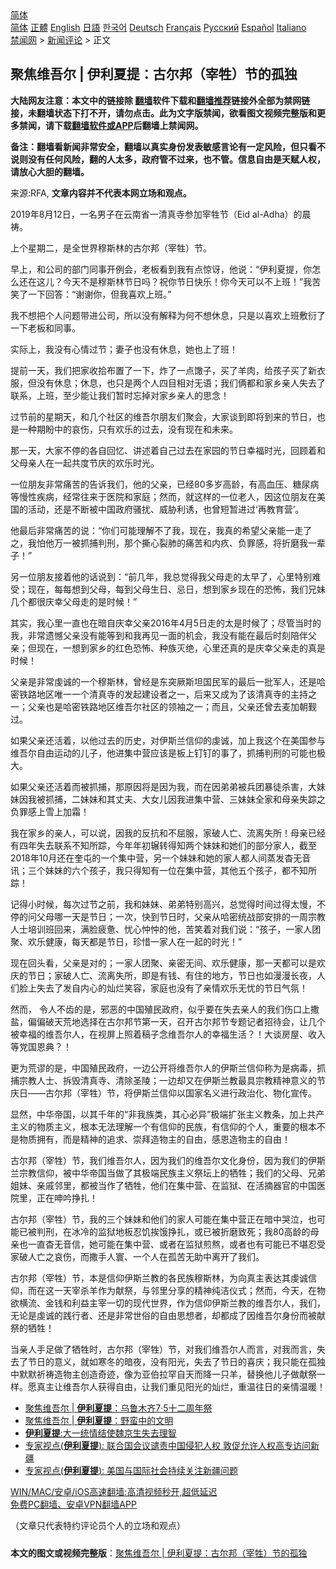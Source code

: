  <!-- 面包屑导航 --> <div class="breadcrumb"><!-- GTranslate: https://gtranslate.io/ -->  <div class="switcher notranslate">  <div class="selected">  <a href="#" onclick="return false;"> 简体</a>  </div>  <div class="option">  <a href="https://www.bannedbook.org" onclick="doGTranslate('zh-CN|zh-CN');jQuery('div.switcher div.selected a').html(jQuery(this).html());return false;" title="简体中文" class="nturl selected"> 简体</a>  <a href="https://www.bannedbook.org/zh-tw/" onclick="doGTranslate('zh-CN|zh-TW');jQuery('div.switcher div.selected a').html(jQuery(this).html());return false;" title="繁體中文" class="nturl"> 正體</a>  <a href="https://www.bannedbook.org/en/" onclick="doGTranslate('zh-CN|en');jQuery('div.switcher div.selected a').html(jQuery(this).html());return false;" title="English" class="nturl"> English</a>  <a href="https://www.bannedbook.org/ja/" onclick="doGTranslate('zh-CN|ja');jQuery('div.switcher div.selected a').html(jQuery(this).html());return false;" title="日本語" class="nturl"> 日語</a>  <a href="https://www.bannedbook.org/ko/" onclick="doGTranslate('zh-CN|ko');jQuery('div.switcher div.selected a').html(jQuery(this).html());return false;" title="한국어" class="nturl"> 한국어</a>  <a href="https://www.bannedbook.org/de/" onclick="doGTranslate('zh-CN|de');jQuery('div.switcher div.selected a').html(jQuery(this).html());return false;" title="Deutsch" class="nturl"> Deutsch</a>  <a href="https://www.bannedbook.org/fr/" onclick="doGTranslate('zh-CN|fr');jQuery('div.switcher div.selected a').html(jQuery(this).html());return false;" title="Français" class="nturl"> Français</a>  <a href="https://www.bannedbook.org/ru/" onclick="doGTranslate('zh-CN|ru');jQuery('div.switcher div.selected a').html(jQuery(this).html());return false;" title="Русский" class="nturl"> Русский</a>  <a href="https://www.bannedbook.org/es/" onclick="doGTranslate('zh-CN|es');jQuery('div.switcher div.selected a').html(jQuery(this).html());return false;" title="Español" class="nturl"> Español</a>  <a href="https://www.bannedbook.org/it/" onclick="doGTranslate('zh-CN|it');jQuery('div.switcher div.selected a').html(jQuery(this).html());return false;" title="Italiano" class="nturl"> Italiano</a>  </div>  </div>      <div class='breadcrumb-sub'><!-- Breadcrumb NavXT 6.3.0 --> <a href="https://www.bannedbook.org/" class="home">禁闻网</a> &gt; <a href="https://www.bannedbook.org/bnews/comments/" class="category">新闻评论</a> &gt; 正文</div></div><h2>聚焦维吾尔 | 伊利夏提：古尔邦（宰牲）节的孤独</h2> <p class="notice"><b>大陆网友注意：本文中的链接除 <a href="https://github.com/bannedbook/fanqiang" >翻墙</a>软件下载和<a href="https://github.com/killgcd/justmysocks/blob/master/README.md">翻墙推荐</a>链接外全部为禁网链接，未翻墙状态下打不开，请勿点击。此为文字版禁闻，欲看图文视频完整版和更多禁闻，请下载<a href="https://github.com/bannedbook/fanqiang">翻墙软件或APP</a>后翻墙上禁闻网。</p><p>备注：翻墙看新闻非常安全，翻墙以真实身份发表敏感言论有一定风险，但只看不说则没有任何风险，翻的人太多，政府管不过来，也不管。信息自由是天赋人权，请放心大胆的翻墙。</b></p>  <div class="entry"> <p>来源:RFA, <strong>文章内容并不代表本网立场和观点。</strong></p> <p>2019&#24180;8&#26376;12&#26085;&#65292;&#19968;&#21517;&#30007;&#23376;&#22312;&#20113;&#21335;&#30465;&#19968;&#28165;&#30495;&#23546;&#21442;&#21152;&#23472;&#29298;&#33410;&#65288;Eid al-Adha&#65289;&#30340;&#26216;&#31095;&#12290;             </p> <p>&#19978;&#20010;&#26143;&#26399;&#20108;&#65292;&#26159;&#20840;&#19990;&#30028;&#31302;&#26031;&#26519;&#30340;&#21476;&#23572;&#37030;&#65288;&#23472;&#29298;&#65289;&#33410;&#12290;</p> <p>&#26089;&#19978;&#65292;&#21644;&#20844;&#21496;&#30340;&#37096;&#38376;&#21516;&#20107;&#24320;&#20363;&#20250;&#65292;&#32769;&#26495;&#30475;&#21040;&#25105;&#26377;&#28857;&#24778;&#35766;&#65292;&#20182;&#35828;&#65306;&#8220;&#20234;&#21033;&#22799;&#25552;&#65292;&#20320;&#24590;&#20040;&#36824;&#22312;&#36825;&#20799;&#65311;&#20170;&#22825;&#19981;&#26159;&#31302;&#26031;&#26519;&#33410;&#26085;&#21527;&#65311;&#31069;&#20320;&#33410;&#26085;&#24555;&#20048;&#65281;&#20320;&#20170;&#22825;&#21487;&#20197;&#19981;&#19978;&#29677;&#65281;&#8221;&#25105;&#33510;&#31505;&#20102;&#19968;&#19979;&#22238;&#31572;&#65306;&#8220;&#35874;&#35874;&#20320;&#65292;&#20294;&#25105;&#21916;&#27426;&#19978;&#29677;&#12290;&#8221;</p> <p>&#25105;&#19981;&#24819;&#25226;&#20010;&#20154;&#38382;&#39064;&#24102;&#36827;&#20844;&#21496;&#65292;&#25152;&#20197;&#27809;&#26377;&#35299;&#37322;&#20026;&#20309;&#19981;&#24819;&#20241;&#24687;&#65292;&#21482;&#26159;&#20197;&#21916;&#27426;&#19978;&#29677;&#25975;&#34893;&#20102;&#19968;&#19979;&#32769;&#26495;&#21644;&#21516;&#20107;&#12290;</p> <p>&#23454;&#38469;&#19978;&#65292;&#25105;&#27809;&#26377;&#24515;&#24773;&#36807;&#33410;&#65307;&#22971;&#23376;&#20063;&#27809;&#26377;&#20241;&#24687;&#65292;&#22905;&#20063;&#19978;&#20102;&#29677;&#65281;</p> <p>&#25552;&#21069;&#19968;&#22825;&#65292;&#25105;&#20204;&#25226;&#23478;&#25910;&#25342;&#24067;&#32622;&#20102;&#19968;&#19979;&#65292;&#28856;&#20102;&#19968;&#28857;&#39315;&#23376;&#65292;&#20080;&#20102;&#32650;&#32905;&#65292;&#32473;&#23401;&#23376;&#20080;&#20102;&#26032;&#34915;&#26381;&#65292;&#20294;&#27809;&#26377;&#20241;&#24687;&#65307;&#20241;&#24687;&#65292;&#20063;&#21482;&#26159;&#20004;&#20010;&#20154;&#22235;&#30446;&#30456;&#23545;&#26080;&#35821;&#65307;&#25105;&#20204;&#20457;&#37117;&#21644;&#23478;&#20065;&#20146;&#20154;&#22833;&#21435;&#20102;&#32852;&#31995;&#65292;&#19978;&#29677;&#65292;&#33267;&#23569;&#33021;&#35753;&#25105;&#20204;&#26242;&#26102;&#24536;&#25481;&#23545;&#23478;&#20065;&#20146;&#20154;&#30340;&#24605;&#24565;&#65281;</p>  <p>&#36807;&#33410;&#21069;&#30340;&#26143;&#26399;&#22825;&#65292;&#21644;&#20960;&#20010;&#31038;&#21306;&#30340;&#32500;&#21566;&#23572;&#26379;&#21451;&#20204;&#32858;&#20250;&#65292;&#22823;&#23478;&#35848;&#21040;&#21363;&#23558;&#21040;&#26469;&#30340;&#33410;&#26085;&#65292;&#20063;&#26159;&#19968;&#31181;&#26399;&#30460;&#20013;&#30340;&#21696;&#20260;&#65292;&#21482;&#26377;&#27426;&#20048;&#30340;&#36807;&#21435;&#65292;&#27809;&#26377;&#29616;&#22312;&#21644;&#26410;&#26469;&#12290;</p> <p>&#37027;&#19968;&#22825;&#65292;&#22823;&#23478;&#19981;&#20572;&#30340;&#21508;&#33258;&#22238;&#24518;&#12289;&#35762;&#36848;&#30528;&#33258;&#24049;&#36807;&#21435;&#22312;&#23478;&#22253;&#30340;&#33410;&#26085;&#24184;&#31119;&#26102;&#20809;&#65292;&#22238;&#39038;&#30528;&#21644;&#29238;&#27597;&#20146;&#20154;&#22312;&#19968;&#36215;&#20849;&#24230;&#33410;&#24198;&#30340;&#27426;&#20048;&#26102;&#20809;&#12290;</p> <p>&#19968;&#20301;&#26379;&#21451;&#38750;&#24120;&#30171;&#33510;&#30340;&#21578;&#35785;&#25105;&#20204;&#65292;&#20182;&#30340;&#29238;&#20146;&#65292;&#24050;&#32463;80&#22810;&#23681;&#39640;&#40836;&#65292;&#26377;&#39640;&#34880;&#21387;&#12289;&#31958;&#23615;&#30149;&#31561;&#24930;&#24615;&#30142;&#30149;&#65292;&#32463;&#24120;&#24448;&#26469;&#20110;&#21307;&#38498;&#21644;&#23478;&#24237;&#65307;&#28982;&#32780;&#65292;&#23601;&#36825;&#26679;&#30340;&#19968;&#20301;&#32769;&#20154;&#65292;&#22240;&#36825;&#20301;&#26379;&#21451;&#22312;&#32654;&#22269;&#30340;&#27963;&#21160;&#65292;&#36824;&#26159;&#19981;&#26029;&#34987;&#20013;&#22269;&#25919;&#24220;&#39578;&#25200;&#12289;&#23041;&#32961;&#21033;&#35825;&#65292;&#20063;&#26366;&#30701;&#26242;&#36827;&#36807;&#8216;&#20877;&#25945;&#32946;&#33829;&#8217;&#12290;</p> <p>&#20182;&#26368;&#21518;&#38750;&#24120;&#30171;&#33510;&#30340;&#35828;&#65306;&#8220;&#20320;&#20204;&#21487;&#33021;&#29702;&#35299;&#19981;&#20102;&#25105;&#65292;&#29616;&#22312;&#65292;&#25105;&#30495;&#30340;&#24076;&#26395;&#29238;&#20146;&#33021;&#19968;&#36208;&#20102;&#20043;&#65292;&#25105;&#24597;&#20182;&#19975;&#19968;&#34987;&#25235;&#25429;&#21028;&#21009;&#65292;&#37027;&#20010;&#25749;&#24515;&#35010;&#32954;&#30340;&#30171;&#33510;&#21644;&#20869;&#30106;&#12289;&#36127;&#32618;&#24863;&#65292;&#23558;&#25240;&#30952;&#25105;&#19968;&#36744;&#23376;&#65281;&#8221;</p> <p>&#21478;&#19968;&#20301;&#26379;&#21451;&#25509;&#30528;&#20182;&#30340;&#35805;&#35828;&#21040;&#65306;&#8220;&#21069;&#20960;&#24180;&#65292;&#25105;&#24635;&#35273;&#24471;&#25105;&#29238;&#27597;&#36208;&#30340;&#22826;&#26089;&#20102;&#65292;&#24515;&#37324;&#29305;&#21035;&#38590;&#21463;&#65307;&#29616;&#22312;&#65292;&#27599;&#27599;&#24819;&#21040;&#29238;&#27597;&#65292;&#27599;&#21040;&#29238;&#27597;&#29983;&#26085;&#12289;&#24524;&#26085;&#65292;&#24819;&#21040;&#23478;&#20065;&#29616;&#22312;&#30340;&#24656;&#24598;&#65292;&#25105;&#20204;&#20804;&#22969;&#20960;&#20010;&#37117;&#24456;&#24198;&#24184;&#29238;&#27597;&#36208;&#30340;&#26159;&#26102;&#20505;&#65281;&#8221;</p> <p>&#20854;&#23454;&#65292;&#25105;&#24515;&#37324;&#19968;&#30452;&#20063;&#22312;&#26263;&#33258;&#24198;&#24184;&#29238;&#20146;2016&#24180;4&#26376;5&#26085;&#36208;&#30340;&#22826;&#26159;&#26102;&#20505;&#20102;&#65307;&#23613;&#31649;&#24403;&#26102;&#30340;&#25105;&#65292;&#38750;&#24120;&#36951;&#25022;&#29238;&#20146;&#27809;&#26377;&#33021;&#31561;&#21040;&#21644;&#25105;&#20877;&#35265;&#19968;&#38754;&#30340;&#26426;&#20250;&#65292;&#25105;&#27809;&#26377;&#33021;&#22312;&#26368;&#21518;&#26102;&#21051;&#38506;&#20276;&#29238;&#20146;&#65307;&#20294;&#29616;&#22312;&#65292;&#19968;&#24819;&#21040;&#23478;&#20065;&#30340;&#32418;&#33394;&#24656;&#24598;&#12289;&#31181;&#26063;&#28781;&#32477;&#65292;&#24515;&#37324;&#36824;&#30495;&#30340;&#26159;&#24198;&#24184;&#29238;&#20146;&#36208;&#30340;&#30495;&#26159;&#26102;&#20505;&#65281;</p> <p>&#29238;&#20146;&#26159;&#38750;&#24120;&#34388;&#35802;&#30340;&#19968;&#20010;&#31302;&#26031;&#26519;&#65292;&#26366;&#32463;&#26159;&#19996;&#31361;&#21413;&#26031;&#22374;&#22269;&#27665;&#20891;&#30340;&#26368;&#21518;&#19968;&#25209;&#20891;&#20154;&#65292;&#36824;&#26159;&#21704;&#23494;&#38081;&#36335;&#22320;&#21306;&#21807;&#19968;&#19968;&#20010;&#28165;&#30495;&#23546;&#30340;&#21457;&#36215;&#24314;&#35774;&#32773;&#20043;&#19968;&#65292;&#21518;&#26469;&#21448;&#25104;&#20026;&#20102;&#35813;&#28165;&#30495;&#23546;&#30340;&#20027;&#25345;&#20043;&#19968;&#65307;&#29238;&#20146;&#20063;&#26159;&#21704;&#23494;&#38081;&#36335;&#22320;&#21306;&#32500;&#21566;&#23572;&#31038;&#21306;&#30340;&#39046;&#34966;&#20043;&#19968;&#65307;&#32780;&#19988;&#65292;&#29238;&#20146;&#36824;&#26366;&#21435;&#40614;&#21152;&#26397;&#35280;&#36807;&#12290;</p>  <p>&#22914;&#26524;&#29238;&#20146;&#36824;&#27963;&#30528;&#65292;&#20197;&#20182;&#36807;&#21435;&#30340;&#21382;&#21490;&#65292;&#23545;&#20234;&#26031;&#20848;&#20449;&#20208;&#30340;&#34388;&#35802;&#65292;&#21152;&#19978;&#25105;&#36825;&#20010;&#22312;&#32654;&#22269;&#21442;&#19982;&#32500;&#21566;&#23572;&#33258;&#30001;&#36816;&#21160;&#30340;&#20799;&#23376;&#65292;&#20182;&#36827;&#38598;&#20013;&#33829;&#24212;&#35813;&#26159;&#26495;&#19978;&#38025;&#38025;&#30340;&#20107;&#20102;&#65292;&#25235;&#25429;&#21028;&#21009;&#30340;&#21487;&#33021;&#20063;&#26497;&#22823;&#12290;</p> <p>&#22914;&#26524;&#29238;&#20146;&#36824;&#27963;&#30528;&#32780;&#34987;&#25235;&#25429;&#65292;&#37027;&#21407;&#22240;&#23558;&#26159;&#22240;&#20026;&#25105;&#65292;&#32780;&#22312;&#22240;&#24351;&#24351;&#34987;&#20853;&#22242;&#26292;&#24466;&#26432;&#23475;&#65292;&#22823;&#22969;&#22969;&#22240;&#25105;&#34987;&#25235;&#25429;&#65292;&#20108;&#22969;&#22969;&#21644;&#20854;&#19976;&#22827;&#12289;&#22823;&#22899;&#20799;&#22240;&#25105;&#36827;&#38598;&#20013;&#33829;&#12289;&#19977;&#22969;&#22969;&#20840;&#23478;&#21644;&#27597;&#20146;&#22833;&#36394;&#20043;&#36127;&#32618;&#24863;&#19978;&#38634;&#19978;&#21152;&#38684;&#65281;</p> <p>&#25105;&#22312;&#23478;&#20065;&#30340;&#20146;&#20154;&#65292;&#21487;&#20197;&#35828;&#65292;&#22240;&#25105;&#30340;&#21453;&#25239;&#21644;&#19981;&#23624;&#26381;&#65292;&#23478;&#30772;&#20154;&#20129;&#12289;&#27969;&#31163;&#22833;&#25152;&#65281;&#27597;&#20146;&#24050;&#32463;&#26377;&#22235;&#24180;&#22833;&#21435;&#32852;&#31995;&#19981;&#30693;&#25152;&#36394;&#65292;&#20170;&#24180;&#24180;&#21021;&#36759;&#36716;&#24471;&#30693;&#20004;&#20010;&#22969;&#22969;&#21644;&#22905;&#20204;&#30340;&#37096;&#20998;&#23478;&#20154;&#65292;&#25130;&#33267;2018&#24180;10&#26376;&#36824;&#22312;&#22862;&#23663;&#30340;&#19968;&#20010;&#38598;&#20013;&#33829;&#65292;&#21478;&#19968;&#20010;&#22969;&#22969;&#21644;&#22905;&#30340;&#23478;&#20154;&#37117;&#20154;&#38388;&#33976;&#21457;&#26483;&#26080;&#38899;&#35759;&#65307;&#19977;&#20010;&#22969;&#22969;&#30340;&#20845;&#20010;&#23401;&#23376;&#65292;&#25105;&#21482;&#24471;&#30693;&#26377;&#19968;&#20301;&#22312;&#38598;&#20013;&#33829;&#65292;&#20854;&#20182;&#20116;&#20010;&#23401;&#23376;&#65292;&#37117;&#19981;&#30693;&#25152;&#36394;&#65281;</p> <p>&#35760;&#24471;&#23567;&#26102;&#20505;&#65292;&#27599;&#27425;&#36807;&#33410;&#20043;&#21069;&#65292;&#25105;&#21644;&#22969;&#22969;&#12289;&#24351;&#24351;&#29305;&#21035;&#39640;&#20852;&#65292;&#24635;&#35273;&#24471;&#26102;&#38388;&#36807;&#24471;&#22826;&#24930;&#65292;&#19981;&#20572;&#30340;&#38382;&#29238;&#27597;&#21738;&#19968;&#22825;&#26159;&#33410;&#26085;&#65307;&#19968;&#27425;&#65292;&#24555;&#21040;&#33410;&#26085;&#26102;&#65292;&#29238;&#20146;&#20174;&#21704;&#23494;&#32479;&#25112;&#37096;&#23433;&#25490;&#30340;&#19968;&#21608;&#23447;&#25945;&#20154;&#22763;&#22521;&#35757;&#29677;&#22238;&#26469;&#65292;&#28385;&#33080;&#30130;&#24811;&#12289;&#24551;&#24515;&#24545;&#24545;&#30340;&#20182;&#65292;&#33510;&#31505;&#30528;&#23545;&#25105;&#20204;&#35828;&#65306;&#8220;&#23401;&#23376;&#65292;&#19968;&#23478;&#20154;&#22242;&#32858;&#12289;&#27426;&#20048;&#20581;&#24247;&#65292;&#27599;&#22825;&#37117;&#26159;&#33410;&#26085;&#65292;&#29645;&#24796;&#19968;&#23478;&#20154;&#22312;&#19968;&#36215;&#30340;&#26102;&#20809;&#65281;&#8221;</p> <p>&#29616;&#22312;&#22238;&#22836;&#30475;&#65292;&#29238;&#20146;&#26159;&#23545;&#30340;&#65307;&#19968;&#23478;&#20154;&#22242;&#32858;&#12289;&#20146;&#23494;&#26080;&#38388;&#12289;&#27426;&#20048;&#20581;&#24247;&#65292;&#37027;&#19968;&#22825;&#37117;&#21487;&#20197;&#26159;&#27426;&#24198;&#30340;&#33410;&#26085;&#65307;&#23478;&#30772;&#20154;&#20129;&#12289;&#27969;&#31163;&#22833;&#25152;&#65292;&#21363;&#26159;&#26377;&#38065;&#12289;&#26377;&#20303;&#30340;&#22320;&#26041;&#65292;&#33410;&#26085;&#20063;&#22914;&#28459;&#28459;&#38271;&#22812;&#65292;&#20154;&#20204;&#33080;&#19978;&#22833;&#21435;&#20102;&#21457;&#33258;&#20869;&#24515;&#30340;&#28799;&#28866;&#31505;&#23481;&#65292;&#23478;&#24237;&#20063;&#27809;&#26377;&#20102;&#20146;&#24773;&#27426;&#20048;&#26080;&#24551;&#30340;&#33410;&#26085;&#27668;&#27675;&#65281;</p> <p>&#28982;&#32780;&#65292; &#20196;&#20154;&#19981;&#40831;&#30340;&#26159;&#65292;&#37034;&#24694;&#30340;&#20013;&#22269;&#27542;&#27665;&#25919;&#24220;&#65292;&#20284;&#20046;&#35201;&#22312;&#22833;&#21435;&#20146;&#20154;&#30340;&#25105;&#20204;&#20260;&#21475;&#19978;&#25746;&#30416;&#65292;&#20559;&#20559;&#30772;&#22825;&#33618;&#22320;&#36873;&#25321;&#22312;&#21476;&#23572;&#37030;&#33410;&#31532;&#19968;&#22825;&#65292;&#21484;&#24320;&#21476;&#23572;&#37030;&#33410;&#19987;&#39064;&#35760;&#32773;&#25307;&#24453;&#20250;&#65292;&#35753;&#20960;&#20010;&#34987;&#24184;&#31119;&#30340;&#32500;&#21566;&#23572;&#20154;&#65292;&#22312;&#35270;&#23631;&#19978;&#29031;&#30528;&#31295;&#23376;&#24565;&#32500;&#21566;&#23572;&#20154;&#30340;&#24184;&#31119;&#29983;&#27963;&#65311;&#65281;&#22823;&#35848;&#25151;&#23627;&#12289;&#25910;&#20837;&#31561;&#20826;&#22269;&#24681;&#20856;&#65311;&#65281;</p> <p>&#26356;&#20026;&#33618;&#35884;&#30340;&#26159;&#65292;&#20013;&#22269;&#27542;&#27665;&#25919;&#24220;&#65292;&#19968;&#36793;&#20844;&#24320;&#23558;&#32500;&#21566;&#23572;&#20154;&#30340;&#20234;&#26031;&#20848;&#20449;&#20208;&#31216;&#20026;&#26159;&#30149;&#27602;&#65292;&#25235;&#25429;&#23447;&#25945;&#20154;&#22763;&#12289;&#25286;&#27585;&#28165;&#30495;&#23546;&#12289;&#28165;&#38500;&#22307;&#38517;&#65307;&#19968;&#36793;&#21364;&#21448;&#22312;&#20234;&#26031;&#20848;&#25945;&#26368;&#20855;&#23447;&#25945;&#31934;&#31070;&#24847;&#20041;&#30340;&#33410;&#24198;&#26085;&#8212;&#8212;&#21476;&#23572;&#37030;&#65288;&#23472;&#29298;&#65289;&#33410;&#65292;&#23558;&#20234;&#26031;&#20848;&#20449;&#20208;&#20197;&#22269;&#23478;&#21517;&#20041;&#36827;&#34892;&#25919;&#27835;&#21270;&#12289;&#29289;&#21270;&#23459;&#20256;&#12290;</p>  <p>&#26174;&#28982;&#65292;&#20013;&#21326;&#24093;&#22269;&#65292;&#20197;&#20854;&#21315;&#24180;&#30340;&#8220;&#38750;&#25105;&#26063;&#31867;&#65292;&#20854;&#24515;&#24517;&#24322;&#8221;&#26497;&#31471;&#25193;&#24352;&#20027;&#20041;&#25945;&#26465;&#65292;&#21152;&#19978;&#20849;&#20135;&#20027;&#20041;&#30340;&#29289;&#36136;&#20027;&#20041;&#65292;&#26681;&#26412;&#26080;&#27861;&#29702;&#35299;&#19968;&#20010;&#26377;&#20449;&#20208;&#30340;&#27665;&#26063;&#65292;&#26377;&#20449;&#20208;&#30340;&#20010;&#20154;&#65292;&#37325;&#35201;&#30340;&#26681;&#26412;&#19981;&#26159;&#29289;&#36136;&#25317;&#26377;&#65292;&#32780;&#26159;&#31934;&#31070;&#30340;&#36861;&#27714;&#12289;&#23815;&#25308;&#36896;&#29289;&#20027;&#30340;&#33258;&#30001;&#65292;&#24863;&#24681;&#36896;&#29289;&#20027;&#30340;&#33258;&#30001;&#65281;</p> <p>&#21476;&#23572;&#37030;&#65288;&#23472;&#29298;&#65289;&#33410;&#65292;&#25105;&#20204;&#32500;&#21566;&#23572;&#20154;&#65292;&#22240;&#20026;&#25105;&#20204;&#30340;&#32500;&#21566;&#23572;&#25991;&#21270;&#36523;&#20221;&#65292;&#22240;&#20026;&#25105;&#20204;&#30340;&#20234;&#26031;&#20848;&#23447;&#25945;&#20449;&#20208;&#65292;&#34987;&#20013;&#21326;&#24093;&#22269;&#24403;&#20570;&#20102;&#20854;&#26497;&#31471;&#27665;&#26063;&#20027;&#20041;&#31085;&#22363;&#19978;&#30340;&#29306;&#29298;&#65307;&#25105;&#20204;&#30340;&#29238;&#27597;&#12289;&#20804;&#24351;&#22992;&#22969;&#12289;&#20146;&#25114;&#37051;&#37324;&#65292;&#37117;&#34987;&#24403;&#20316;&#20102;&#29306;&#29298;&#65292;&#20182;&#20204;&#22312;&#38598;&#20013;&#33829;&#12289;&#22312;&#30417;&#29425;&#12289;&#22312;&#27963;&#25688;&#22120;&#23448;&#30340;&#20013;&#22269;&#21307;&#38498;&#37324;&#65292;&#27491;&#22312;&#21627;&#21535;&#25379;&#25166;&#65281;</p> <p>&#21476;&#23572;&#37030;&#65288;&#23472;&#29298;&#65289;&#33410;&#65292;&#25105;&#30340;&#19977;&#20010;&#22969;&#22969;&#21644;&#20182;&#20204;&#30340;&#23478;&#20154;&#21487;&#33021;&#22312;&#38598;&#20013;&#33829;&#27491;&#22312;&#26263;&#20013;&#21741;&#27875;&#65292;&#20063;&#21487;&#33021;&#24050;&#34987;&#21028;&#21009;&#65292;&#22312;&#20912;&#20919;&#30340;&#30417;&#29425;&#22320;&#26495;&#24525;&#39269;&#25384;&#39295;&#25379;&#25166;&#65292;&#25110;&#24050;&#34987;&#25240;&#30952;&#33268;&#27515;&#65307;&#25105;80&#39640;&#40836;&#30340;&#27597;&#20146;&#20063;&#19968;&#30452;&#26483;&#26080;&#38899;&#20449;&#65292;&#22905;&#21487;&#33021;&#22312;&#38598;&#20013;&#33829;&#12289;&#25110;&#32773;&#22312;&#30417;&#29425;&#29006;&#29100;&#65292;&#25110;&#32773;&#20063;&#26377;&#21487;&#33021;&#24050;&#19981;&#22570;&#24525;&#21463;&#23478;&#30772;&#20154;&#20129;&#20043;&#21696;&#20260;&#65292;&#32780;&#25746;&#25163;&#20154;&#23536;&#12289;&#19968;&#20010;&#20154;&#22312;&#23396;&#33510;&#26080;&#21161;&#20013;&#31163;&#24320;&#20102;&#25105;&#20204;&#12290;</p> <p>&#21476;&#23572;&#37030;&#65288;&#23472;&#29298;&#65289;&#33410;&#65292;&#26412;&#26159;&#20449;&#20208;&#20234;&#26031;&#20848;&#25945;&#30340;&#21508;&#27665;&#26063;&#31302;&#26031;&#26519;&#65292;&#20026;&#21521;&#30495;&#20027;&#34920;&#36798;&#20854;&#34388;&#35802;&#20449;&#20208;&#65292;&#32780;&#22312;&#36825;&#19968;&#22825;&#23472;&#26432;&#32650;&#20316;&#20026;&#29486;&#31085;&#65292;&#19982;&#37051;&#37324;&#20998;&#20139;&#30340;&#31934;&#31070;&#32431;&#27905;&#20202;&#24335;&#65307;&#28982;&#32780;&#65292;&#20170;&#22825;&#65292;&#22312;&#29289;&#27442;&#27178;&#27969;&#12289;&#37329;&#38065;&#21644;&#21033;&#30410;&#20027;&#23472;&#19968;&#20999;&#30340;&#29616;&#20195;&#19990;&#30028;&#65292;&#20316;&#20026;&#20449;&#20208;&#20234;&#26031;&#20848;&#25945;&#30340;&#32500;&#21566;&#23572;&#20154;&#65292;&#25105;&#20204;&#65292;&#26080;&#35770;&#26159;&#34388;&#35802;&#30340;&#36341;&#34892;&#32773;&#12289;&#36824;&#26159;&#38750;&#24120;&#19990;&#20439;&#30340;&#33258;&#30001;&#24605;&#24819;&#32773;&#65292;&#21364;&#37117;&#25104;&#20102;&#22240;&#32500;&#21566;&#23572;&#36523;&#20221;&#32780;&#34987;&#29486;&#31085;&#30340;&#29306;&#29298;&#65281;</p> <p>&#24403;&#20146;&#20154;&#25163;&#36275;&#20570;&#20102;&#29306;&#29298;&#26102;&#65292;&#21476;&#23572;&#37030;&#65288;&#23472;&#29298;&#65289;&#33410;&#65292;&#23545;&#25105;&#20204;&#32500;&#21566;&#23572;&#20154;&#32780;&#35328;&#65292;&#23545;&#25105;&#32780;&#35328;&#65292;&#22833;&#21435;&#20102;&#33410;&#26085;&#30340;&#24847;&#20041;&#65292;&#23601;&#22914;&#23506;&#20908;&#30340;&#26263;&#22812;&#65292;&#27809;&#26377;&#38451;&#20809;&#65292;&#22833;&#21435;&#20102;&#33410;&#26085;&#30340;&#21916;&#24198;&#65307;&#25105;&#21482;&#33021;&#22312;&#23396;&#29420;&#20013;&#40664;&#40664;&#31048;&#31095;&#36896;&#29289;&#20027;&#21019;&#36896;&#22855;&#36857;&#65292;&#20687;&#20026;&#20122;&#20271;&#25289;&#32597;&#33258;&#22825;&#32780;&#38477;&#19968;&#21482;&#32650;&#65292;&#26367;&#25442;&#20182;&#20799;&#23376;&#20570;&#29486;&#31085;&#19968;&#26679;&#12290;&#24895;&#30495;&#20027;&#35753;&#32500;&#21566;&#23572;&#20154;&#33719;&#24471;&#33258;&#30001;&#65292;&#35753;&#25105;&#20204;&#37325;&#35265;&#38451;&#20809;&#30340;&#28799;&#28866;&#65292;&#37325;&#28201;&#24448;&#26085;&#30340;&#20146;&#24773;&#28201;&#26262;&#65281;</p> <ul class='op-related-articles' title='相关阅读'> <li><a href='https://www.bannedbook.org/bnews/ssgc/20210624/1573048.html' target='_blank'>聚焦维吾尔 | <b>伊利夏提</b>：乌鲁木齐7·5十二周年祭</a></li> <li><a href='https://www.bannedbook.org/bnews/ssgc/20210526/1554402.html' target='_blank'>聚焦维吾尔 | <b>伊利夏提</b>：野蛮中的文明</a></li> <li><a href='https://www.bannedbook.org/bnews/baitai/20210515/1546819.html' target='_blank'><b>伊利夏提</b>:大一统情结使魏京生失去理智</a></li> <li><a href='https://www.bannedbook.org/bnews/headline/20210514/1546118.html' target='_blank'>专家视点(<b>伊利夏提</b>): 联合国会议谴责中国侵犯人权 敦促允许人权高专访问新疆</a></li> <li><a href='https://www.bannedbook.org/bnews/headline/20210507/1541292.html' target='_blank'>专家视点(<b>伊利夏提</b>): 美国与国际社会持续关注新疆问题</a></li> </ul> <p class="texttj"> <a href="https://github.com/bannedbook/fanqiang/wiki/V2ray%E6%9C%BA%E5%9C%BA" target="_blank">WIN/MAC/安卓/iOS高速翻墙:高清视频秒开,超低延迟</a><br/> <a href="https://github.com/bannedbook/fanqiang/wiki/%E7%A6%81%E9%97%BB%E7%BD%91%E5%AE%89%E5%8D%93%E7%BF%BB%E5%A2%99%E6%96%B0%E9%97%BBAPP" target="_blank">免费PC翻墙、安卓VPN翻墙APP</a></p><p>&#65288;&#25991;&#31456;&#21482;&#20195;&#34920;&#29305;&#32422;&#35780;&#35770;&#21592;&#20010;&#20154;&#30340;&#31435;&#22330;&#21644;&#35266;&#28857;&#65289;</p> <a name='sharetosocial'></a>  <div style="margin-bottom:5px;padding-bottom:5px;clear:both"> <div id="archive-pix-1" class="banner-ads"> <!-- AuctionX Display platform tag START --> <div id="26318x728x90x621x_ADSLOT2" clicktrack="%%CLICK_URL_ESC%%"></div> <!-- AuctionX Display platform tag END --> </div> <div id="archive-pix-2" class="banner-ads"> <!-- AuctionX Display platform tag START --> <div id="26315x300x250x621x_ADSLOT2" clicktrack="%%CLICK_URL_ESC%%"></div> <!-- AuctionX Display platform tag END --> </div> </div>  <div id="archive-pix-1" class="banner-ads"> <!-- AuctionX Display platform tag START --> <div id="26318x728x90x621x_ADSLOT3" clicktrack="%%CLICK_URL_ESC%%"></div> <!-- AuctionX Display platform tag END --> </div> <div><b>本文的图文或视频完整版</b>：<a href='https://www.bannedbook.org/bnews/comments/20210727/1594714.html'>聚焦维吾尔 | 伊利夏提：古尔邦（宰牲）节的孤独</a></div>  </div><!--END ENTRY--> 